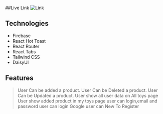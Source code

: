 ##Live Link
![Link]('https://baby-toy-car.web.app/')


## Technologies
* Firebase
* React Hot Toast
* React Router
* React Tabs
* Tailwind CSS
* DaisyUI 

## Features

> User Can be added a product. 
> User Can be Deleted a product. 
> User Can be Updated a product. 
> User show all user data on All toys page
> User show added product in my toys page
> user can login,email and password
> user can login Google 
> user can New To Register